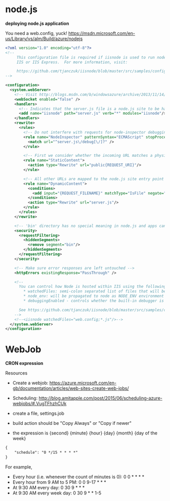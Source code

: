 # node.js

**deploying node.js application**

You need a web.config, yuck!
https://msdn.microsoft.com/en-us/Library/vs/alm/Build/azure/nodejs

```xml
﻿<?xml version="1.0" encoding="utf-8"?>
<!--
     This configuration file is required if iisnode is used to run node processes behind
     IIS or IIS Express.  For more information, visit:

     https://github.com/tjanczuk/iisnode/blob/master/src/samples/configuration/web.config
-->

<configuration>
  <system.webServer>
    <!-- Visit http://blogs.msdn.com/b/windowsazure/archive/2013/11/14/introduction-to-websockets-on-windows-azure-web-sites.aspx for more information on WebSocket support -->
    <webSocket enabled="false" />
    <handlers>
      <!-- Indicates that the server.js file is a node.js site to be handled by the iisnode module -->
      <add name="iisnode" path="server.js" verb="*" modules="iisnode"/>
    </handlers>
    <rewrite>
      <rules>
        <!-- Do not interfere with requests for node-inspector debugging -->
        <rule name="NodeInspector" patternSyntax="ECMAScript" stopProcessing="true">
          <match url="^server.js\/debug[\/]?" />
        </rule>

        <!-- First we consider whether the incoming URL matches a physical file in the /public folder -->
        <rule name="StaticContent">
          <action type="Rewrite" url="public{REQUEST_URI}"/>
        </rule>

        <!-- All other URLs are mapped to the node.js site entry point -->
        <rule name="DynamicContent">
          <conditions>
            <add input="{REQUEST_FILENAME}" matchType="IsFile" negate="True"/>
          </conditions>
          <action type="Rewrite" url="server.js"/>
        </rule>
      </rules>
    </rewrite>

    <!-- 'bin' directory has no special meaning in node.js and apps can be placed in it -->
    <security>
      <requestFiltering>
        <hiddenSegments>
          <remove segment="bin"/>
        </hiddenSegments>
      </requestFiltering>
    </security>

    <!-- Make sure error responses are left untouched -->
    <httpErrors existingResponse="PassThrough" />

    <!--
      You can control how Node is hosted within IIS using the following options:
        * watchedFiles: semi-colon separated list of files that will be watched for changes to restart the server
        * node_env: will be propagated to node as NODE_ENV environment variable
        * debuggingEnabled - controls whether the built-in debugger is enabled

      See https://github.com/tjanczuk/iisnode/blob/master/src/samples/configuration/web.config for a full list of options
    -->
    <!--<iisnode watchedFiles="web.config;*.js"/>-->
  </system.webServer>
</configuration>

```

# WebJob

**CRON expression**

Resources
* Create a webjob: https://azure.microsoft.com/en-gb/documentation/articles/web-sites-create-web-jobs/
* Scheduling: http://blog.amitapple.com/post/2015/06/scheduling-azure-webjobs/#.VugTFhzhCUk


* create a file, settings.job
* build action should be "Copy Always" or "Copy if newer"
* the expression is {second} {minute} {hour} {day} {month} {day of the week}

```xml
{
    "schedule": "0 */15 * * * *"
}
```

For example,
* Every hour (i.e. whenever the count of minutes is 0): 0 0 * * * *
* Every hour from 9 AM to 5 PM: 0 0 9-17 * * *
* At 9:30 AM every day: 0 30 9 * * *
* At 9:30 AM every week day: 0 30 9 * * 1-5
